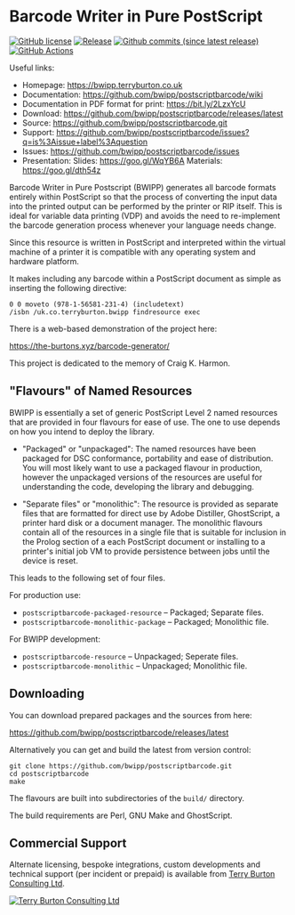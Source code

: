 Barcode Writer in Pure PostScript
=================================

[![GitHub license](https://img.shields.io/github/license/bwipp/postscriptbarcode.svg)](https://github.com/bwipp/postscriptbarcode/blob/master/LICENSE)
[![Release](https://img.shields.io/github/release/bwipp/postscriptbarcode.svg)](https://github.com/bwipp/postscriptbarcode/releases/latest)
[![Github commits (since latest release)](https://img.shields.io/github/commits-since/bwipp/postscriptbarcode/latest.svg)](https://github.com/bwipp/postscriptbarcode/commits/master)
[![GitHub Actions](https://github.com/bwipp/postscriptbarcode/workflows/BWIPP%20CI/badge.svg?branch=master)](https://github.com/bwipp/postscriptbarcode/actions)

Useful links:

* Homepage: <https://bwipp.terryburton.co.uk>
* Documentation: <https://github.com/bwipp/postscriptbarcode/wiki>
* Documentation in PDF format for print: <https://bit.ly/2LzxYcU>
* Download: <https://github.com/bwipp/postscriptbarcode/releases/latest>
* Source: <https://github.com/bwipp/postscriptbarcode.git>
* Support: <https://github.com/bwipp/postscriptbarcode/issues?q=is%3Aissue+label%3Aquestion>
* Issues: <https://github.com/bwipp/postscriptbarcode/issues>
* Presentation: Slides: <https://goo.gl/WqYB6A> Materials: <https://goo.gl/dth54z>

Barcode Writer in Pure Postscript (BWIPP) generates all barcode formats
entirely within PostScript so that the process of converting the input data
into the printed output can be performed by the printer or RIP itself. This is
ideal for variable data printing (VDP) and avoids the need to re-implement the
barcode generation process whenever your language needs change.

Since this resource is written in PostScript and interpreted within the virtual
machine of a printer it is compatible with any operating system and hardware
platform.

It makes including any barcode within a PostScript document as simple as
inserting the following directive:

    0 0 moveto (978-1-56581-231-4) (includetext)
    /isbn /uk.co.terryburton.bwipp findresource exec

There is a web-based demonstration of the project here:

<https://the-burtons.xyz/barcode-generator/>

This project is dedicated to the memory of Craig K. Harmon.


"Flavours" of Named Resources
-----------------------------

BWIPP is essentially a set of generic PostScript Level 2 named resources that
are provided in four flavours for ease of use. The one to use depends on how
you intend to deploy the library.

* "Packaged" or "unpackaged": The named resources have been packaged for DSC
  conformance, portability and ease of distribution. You will most likely want
  to use a packaged flavour in production, however the unpackaged versions of
  the resources are useful for understanding the code, developing the library
  and debugging.

* "Separate files" or "monolithic": The resource is provided as separate files
  that are formatted for direct use by Adobe Distiller, GhostScript, a printer
  hard disk or a document manager. The monolithic flavours contain all of the
  resources in a single file that is suitable for inclusion in the Prolog
  section of a each PostScript document or installing to a printer's initial
  job VM to provide persistence between jobs until the device is reset.

This leads to the following set of four files.

For production use:

* `postscriptbarcode-packaged-resource` – Packaged; Separate files.
* `postscriptbarcode-monolithic-package` – Packaged; Monolithic file.

For BWIPP development:

* `postscriptbarcode-resource` – Unpackaged; Seperate files.
* `postscriptbarcode-monolithic` – Unpackaged; Monolithic file.


Downloading
-----------

You can download prepared packages and the sources from here:

<https://github.com/bwipp/postscriptbarcode/releases/latest>

Alternatively you can get and build the latest from version control:

    git clone https://github.com/bwipp/postscriptbarcode.git
    cd postscriptbarcode
    make

The flavours are built into subdirectories of the `build/` directory.

The build requirements are Perl, GNU Make and GhostScript.


Commercial Support
------------------

Alternate licensing, bespoke integrations, custom developments and technical support (per incident or prepaid) is available from [Terry Burton Consulting Ltd](https://www.terryburton.co.uk).

[![Terry Burton Consulting Ltd](https://www.terryburton.co.uk/logo.png)](https://www.terryburton.co.uk)

